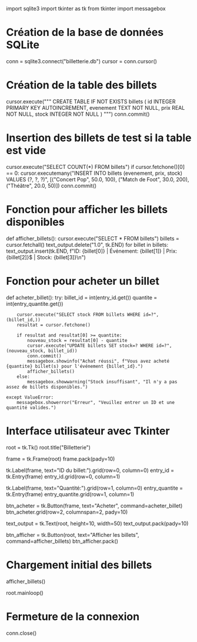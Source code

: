 import sqlite3
import tkinter as tk
from tkinter import messagebox

# Création de la base de données SQLite
conn = sqlite3.connect("billetterie.db")
cursor = conn.cursor()

# Création de la table des billets
cursor.execute("""
CREATE TABLE IF NOT EXISTS billets (
    id INTEGER PRIMARY KEY AUTOINCREMENT,
    evenement TEXT NOT NULL,
    prix REAL NOT NULL,
    stock INTEGER NOT NULL
)
""")
conn.commit()

# Insertion des billets de test si la table est vide
cursor.execute("SELECT COUNT(*) FROM billets")
if cursor.fetchone()[0] == 0:
    cursor.executemany("INSERT INTO billets (evenement, prix, stock) VALUES (?, ?, ?)",
                       [("Concert Pop", 50.0, 100), ("Match de Foot", 30.0, 200), ("Théâtre", 20.0, 50)])
    conn.commit()

# Fonction pour afficher les billets disponibles
def afficher_billets():
    cursor.execute("SELECT * FROM billets")
    billets = cursor.fetchall()
    text_output.delete("1.0", tk.END)
    for billet in billets:
        text_output.insert(tk.END, f"ID: {billet[0]} | Événement: {billet[1]} | Prix: {billet[2]}$ | Stock: {billet[3]}\n")

# Fonction pour acheter un billet
def acheter_billet():
    try:
        billet_id = int(entry_id.get())
        quantite = int(entry_quantite.get())

        cursor.execute("SELECT stock FROM billets WHERE id=?", (billet_id,))
        resultat = cursor.fetchone()

        if resultat and resultat[0] >= quantite:
            nouveau_stock = resultat[0] - quantite
            cursor.execute("UPDATE billets SET stock=? WHERE id=?", (nouveau_stock, billet_id))
            conn.commit()
            messagebox.showinfo("Achat réussi", f"Vous avez acheté {quantite} billet(s) pour l'événement {billet_id}.")
            afficher_billets()
        else:
            messagebox.showwarning("Stock insuffisant", "Il n'y a pas assez de billets disponibles.")

    except ValueError:
        messagebox.showerror("Erreur", "Veuillez entrer un ID et une quantité valides.")

# Interface utilisateur avec Tkinter
root = tk.Tk()
root.title("Billetterie")

frame = tk.Frame(root)
frame.pack(pady=10)

tk.Label(frame, text="ID du billet:").grid(row=0, column=0)
entry_id = tk.Entry(frame)
entry_id.grid(row=0, column=1)

tk.Label(frame, text="Quantité:").grid(row=1, column=0)
entry_quantite = tk.Entry(frame)
entry_quantite.grid(row=1, column=1)

btn_acheter = tk.Button(frame, text="Acheter", command=acheter_billet)
btn_acheter.grid(row=2, columnspan=2, pady=10)

text_output = tk.Text(root, height=10, width=50)
text_output.pack(pady=10)

btn_afficher = tk.Button(root, text="Afficher les billets", command=afficher_billets)
btn_afficher.pack()

# Chargement initial des billets
afficher_billets()

root.mainloop()

# Fermeture de la connexion
conn.close()
